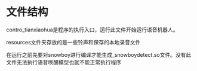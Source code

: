 # 文件结构

contro_tianxiaohua是程序的执行入口，运行此文件开始运行语音机器人。

resources文件夹存放的是一些铃声和保存的本地录音文件

在运行之前先要对snowboy进行编译才能生成_snowboydetect.so文件。没有此文件无法执行语音唤醒模型也就不能正常执行程序